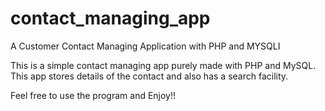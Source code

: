 # contact_managing_app
A Customer Contact Managing Application with PHP and MYSQLI

This is a simple contact managing app purely made with PHP and MySQL. This app stores details of the contact and also has a search facility.

Feel free to use the program and Enjoy!!
